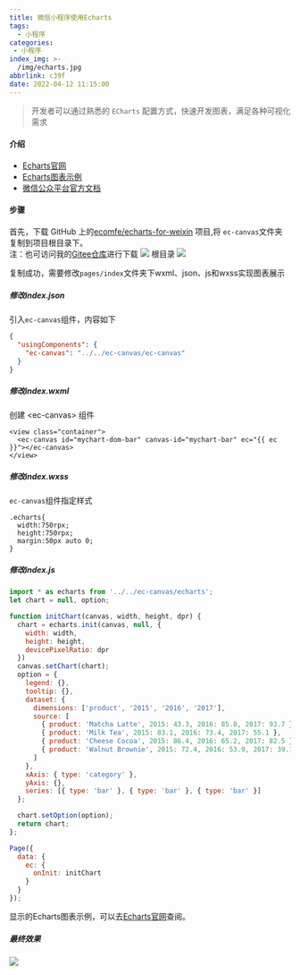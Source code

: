 ```yaml
---
title: 微信小程序使用Echarts
tags:
  - 小程序
categories:
 - 小程序
index_img: >-
  /img/echarts.jpg
abbrlink: c39f
date: 2022-04-12 11:15:00
---
```


> 开发者可以通过熟悉的 `ECharts` 配置方式，快速开发图表，满足各种可视化需求
<!-- more -->


#### 介绍
  - [Echarts官网](https://echarts.apache.org/zh/index.html)
  - [Echarts图表示例](https://echarts.apache.org/examples/zh/index.html)
  - [微信公众平台官方文档](https://developers.weixin.qq.com/miniprogram/dev/framework/quickstart/)

#### 步骤
首先，下载 GitHub 上的[ecomfe/echarts-for-weixin](https://github.com/ecomfe/echarts-for-weixin) 项目,将 `ec-canvas`文件夹 复制到项目根目录下。  
注：也可访问我的[Gitee仓库](https://gitee.com/wbRong/ec-canvas)进行下载 
![](/img/github_1.3tyqjv1tncc0.webp)
根目录
![](/img/github_2.73obzfn64bg0.webp)

复制成功，需要修改`pages/index`文件夹下wxml、json、js和wxss实现图表展示  

##### 修改index.json
引入`ec-canvas`组件，内容如下
```json
{
  "usingComponents": {
    "ec-canvas": "../../ec-canvas/ec-canvas"
  }
}
```

##### 修改index.wxml
创建 \<ec-canvas\> 组件
```wxml
<view class="container">
  <ec-canvas id="mychart-dom-bar" canvas-id="mychart-bar" ec="{{ ec }}"></ec-canvas>
</view>
```

##### 修改index.wxss
`ec-canvas`组件指定样式
```wxss
.echarts{
  width:750rpx;
  height:750rpx;
  margin:50px auto 0;
}
```

##### 修改index.js
```javascript
import * as echarts from '../../ec-canvas/echarts';
let chart = null, option;

function initChart(canvas, width, height, dpr) {
  chart = echarts.init(canvas, null, {
    width: width,
    height: height,
    devicePixelRatio: dpr
  })
  canvas.setChart(chart);
  option = {
    legend: {},
    tooltip: {},
    dataset: {
      dimensions: ['product', '2015', '2016', '2017'],
      source: [
        { product: 'Matcha Latte', 2015: 43.3, 2016: 85.8, 2017: 93.7 },
        { product: 'Milk Tea', 2015: 83.1, 2016: 73.4, 2017: 55.1 },
        { product: 'Cheese Cocoa', 2015: 86.4, 2016: 65.2, 2017: 82.5 },
        { product: 'Walnut Brownie', 2015: 72.4, 2016: 53.9, 2017: 39.1 }
      ]
    },
    xAxis: { type: 'category' },
    yAxis: {},
    series: [{ type: 'bar' }, { type: 'bar' }, { type: 'bar' }]
  };

  chart.setOption(option);
  return chart;
};

Page({
  data: {
    ec: {
      onInit: initChart
    }
  }
});

```
显示的Echarts图表示例，可以去[Echarts官网](https://echarts.apache.org/examples/zh/index.html)查阅。  

##### 最终效果
![](/img/github_3.1qiwisawjh40.webp)